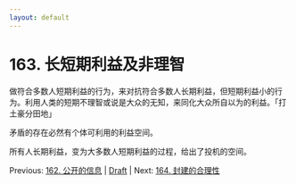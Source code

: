```yaml
---
layout: default
---
```

# 163. 长短期利益及非理智

做符合多数人短期利益的行为，来对抗符合多数人长期利益，但短期利益小的行为。利用人类的短期不理智或说是大众的无知，来同化大众所自以为的利益。「打土豪分田地」

矛盾的存在必然有个体可利用的利益空间。

所有人长期利益，变为大多数人短期利益的过程，给出了投机的空间。

Previous: [162. 公开的信息](162.md) | [Draft](../Draft.md) | Next: [164. 封建的合理性](164.md)